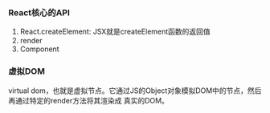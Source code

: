 ### React核心的API    
1. React.createElement: JSX就是createElement函数的返回值
2. render
3. Component


### 虚拟DOM
virtual dom，也就是虚拟节点。它通过JS的Object对象模拟DOM中的节点，然后再通过特定的render方法将其渲染成
真实的DOM。
